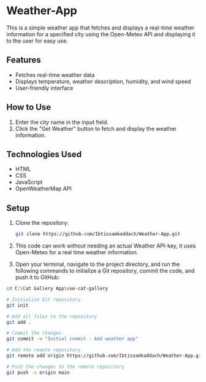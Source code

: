 # Weather-App
This is a simple weather app that fetches and displays a real-time weather information for a specified city using the Open-Meteo API and displaying it to the user for easy use.

## Features
- Fetches real-time weather data
- Displays temperature, weather description, humidity, and wind speed
- User-friendly interface

## How to Use
1. Enter the city name in the input field.
2. Click the "Get Weather" button to fetch and display the weather information.

## Technologies Used
- HTML
- CSS
- JavaScript
- OpenWeatherMap API

## Setup
1. Clone the repository:
   ```sh
   git clone https://github.com/Ibtissamkaddach/Weather-App.git

2. This code can work without needing an actual Weather API-key, it uses Open-Meteo for a real time weather information.

3. Open your terminal, navigate to the project directory, and run the following commands to initialize a Git repository, commit the code, and push it to GitHub:

```sh
cd C:\Cat Gallery App\vue-cat-gallery

# Initialize Git repository
git init

# Add all files to the repository
git add .

# Commit the changes
git commit -m "Initial commit - Add weather app"

# Add the remote repository
git remote add origin https://github.com/Ibtissamkaddach/Weather-App.git

# Push the changes to the remote repository
git push -u origin main






